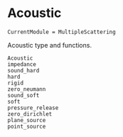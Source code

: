 # Acoustic

```@meta
CurrentModule = MultipleScattering
```

Acoustic type and functions.

```@docs
Acoustic
impedance
sound_hard
hard
rigid
zero_neumann
sound_soft
soft
pressure_release
zero_dirichlet
plane_source
point_source
```
